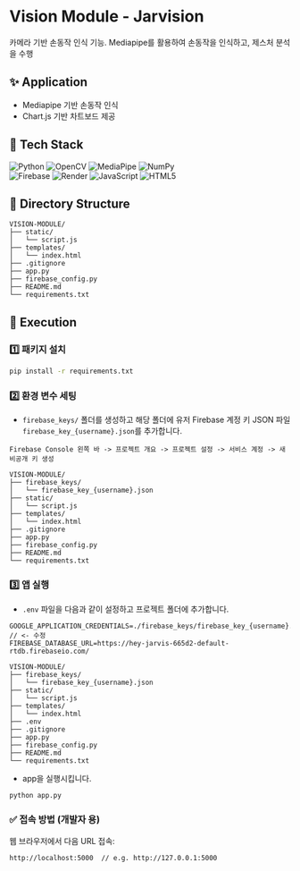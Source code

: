 # Vision Module - Jarvision
카메라 기반 손동작 인식 기능. Mediapipe를 활용하여 손동작을 인식하고, 제스처 분석을 수행

## ✨ Application
- Mediapipe 기반 손동작 인식
- Chart.js 기반 차트보드 제공

## 🔧 Tech Stack

![Python](https://img.shields.io/badge/Python-3776AB?style=for-the-badge&logo=python&logoColor=white)
![OpenCV](https://img.shields.io/badge/OpenCV-5C3EE8?style=for-the-badge&logo=opencv&logoColor=white)
![MediaPipe](https://img.shields.io/badge/MediaPipe-FE6F61?style=for-the-badge&logo=google&logoColor=white)
![NumPy](https://img.shields.io/badge/NumPy-013243?style=for-the-badge&logo=numpy&logoColor=white) <br>
![Firebase](https://img.shields.io/badge/Firebase-FFCA28?style=for-the-badge&logo=firebase&logoColor=black)
![Render](https://img.shields.io/badge/Render-46E3B7?style=for-the-badge&logo=render&logoColor=white)
![JavaScript](https://img.shields.io/badge/JavaScript-F7DF1E?style=for-the-badge&logo=javascript&logoColor=black)
![HTML5](https://img.shields.io/badge/HTML5-E34F26?style=for-the-badge&logo=html5&logoColor=white)

## 📁 Directory Structure
```plaintext
VISION-MODULE/
├── static/
│   └── script.js
├── templates/
│   └── index.html
├── .gitignore
├── app.py
├── firebase_config.py
├── README.md
└── requirements.txt
```

## 🚀 Execution

### 1️⃣ 패키지 설치

```bash
pip install -r requirements.txt
```

### 2️⃣ 환경 변수 세팅

- `firebase_keys/` 폴더를 생성하고 해당 폴더에 유저 Firebase 계정 키 JSON 파일 `firebase_key_{username}.json`를 추가합니다.
```plaintext
Firebase Console 왼쪽 바 -> 프로젝트 개요 -> 프로젝트 설정 -> 서비스 계정 -> 새 비공개 키 생성
```

```plaintext
VISION-MODULE/
├── firebase_keys/
│   └── firebase_key_{username}.json
├── static/
│   └── script.js
├── templates/
│   └── index.html
├── .gitignore
├── app.py
├── firebase_config.py
├── README.md
└── requirements.txt
```

### 3️⃣ 앱 실행

- `.env` 파일을 다음과 같이 설정하고 프로젝트 폴더에 추가합니다.
```env
GOOGLE_APPLICATION_CREDENTIALS=./firebase_keys/firebase_key_{username}.json // <- 수정
FIREBASE_DATABASE_URL=https://hey-jarvis-665d2-default-rtdb.firebaseio.com/
```

```plaintext
VISION-MODULE/
├── firebase_keys/
│   └── firebase_key_{username}.json
├── static/
│   └── script.js
├── templates/
│   └── index.html
├── .env
├── .gitignore
├── app.py
├── firebase_config.py
├── README.md
└── requirements.txt
```

- app을 실행시킵니다.
```bash
python app.py
```

### ✅ 접속 방법 (개발자 용)

웹 브라우저에서 다음 URL 접속:
```bash
http://localhost:5000  // e.g. http://127.0.0.1:5000
```
